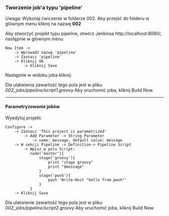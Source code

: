 ### Tworzenie job'a typu 'pipeline'

Uwaga: Wykonaj ćwiczenie w folderze 002. Aby przejść do folderu w glównym menu kliknij na nazwę <b>002</b>

Aby stworzyć projekt typu pipeline, otwórz Jenkinsa http://localhost:8080/, następnie w glównym menu 
    
    New Item ->
        -> Wprowadź nazwę 'pipeline'
        -> Zaznacz 'pipeline'
        -> Kliknij OK
            -> Kliknij Save

Następnie w widoku joba kliknij:



Dla ulatwienia zawartość tego pola jest w pliku <i>002_jobs/pipeline/script1.groovy</i>
Aby uruchomić joba, kliknij Build Now.

-----

#### Parametryzowanie jobów

Wyedytuj projekt:

    Configure ->
        -> Zaznacz 'This project is parametrized'
            -> Add Parameter -> String Parameter
                -> name: message, default value: message
        -> W sekcji Pipeline -> Definition-> Pipeline Script
            -> Wpisz w polu Script:
               node('master'){
                   stage('groovy'){
                       print "stage groovy"
                       print "$message"
                   }
                   stage('pwsh'){
                       pwsh 'Write-Host "hello from pwsh"'
                   }
               }
        -> Kliknij Save
        
Dla ulatwienie zawartość tego pola jest w pliku <i>002_jobs/pipeline/script2.groovy</i>
Aby uruchomić joba, kliknij Build Now.